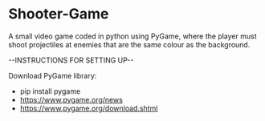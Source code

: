# Shooter-Game
A small video game coded in python using PyGame, where the player must shoot projectiles at enemies that are the same colour as the background.

--INSTRUCTIONS FOR SETTING UP--

Download PyGame library:

  -  pip install pygame
  -  https://www.pygame.org/news
  -  https://www.pygame.org/download.shtml

